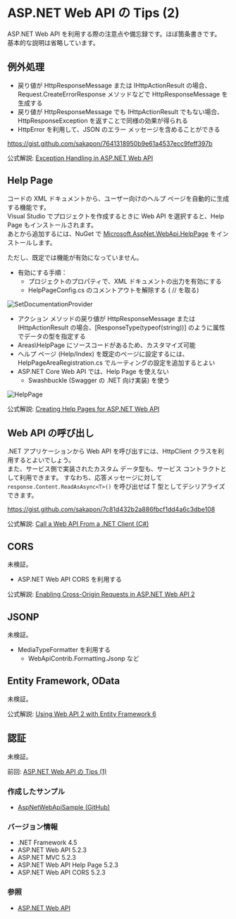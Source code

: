 # ASP.NET Web API の Tips (2)
ASP.NET Web API を利用する際の注意点や備忘録です。ほぼ箇条書きです。  
基本的な説明は省略しています。

## 例外処理
- 戻り値が HttpResponseMessage または IHttpActionResult の場合、Request.CreateErrorResponse メソッドなどで HttpResponseMessage を生成する
- 戻り値が HttpResponseMessage でも IHttpActionResult でもない場合、HttpResponseException を返すことで同様の効果が得られる
- HttpError を利用して、JSON のエラー メッセージを含めることができる

https://gist.github.com/sakapon/7641318950b9e61a4537ecc9feff397b

公式解説: [Exception Handling in ASP.NET Web API](https://docs.microsoft.com/en-us/aspnet/web-api/overview/error-handling/exception-handling)

## Help Page
コードの XML ドキュメントから、ユーザー向けのヘルプ ページを自動的に生成する機能です。  
Visual Studio でプロジェクトを作成するときに Web API を選択すると、Help Page もインストールされます。  
あとから追加するには、NuGet で [Microsoft.AspNet.WebApi.HelpPage](https://www.nuget.org/packages/Microsoft.AspNet.WebApi.HelpPage/) をインストールします。

ただし、既定では機能が有効になっていません。
- 有効にする手順：
  - プロジェクトのプロパティで、XML ドキュメントの出力を有効にする
  - HelpPageConfig.cs のコメントアウトを解除する ( // を取る)

![SetDocumentationProvider](https://github.com/sakapon/Samples-2018/blob/master/Images/AspNetWebApiSample/SetDocumentationProvider.png)

- アクション メソッドの戻り値が HttpResponseMessage または IHttpActionResult の場合、[ResponseType(typeof(string))] のように属性でデータの型を指定する
- Areas\HelpPage にソースコードがあるため、カスタマイズ可能
- ヘルプ ページ (Help/Index) を既定のページに設定するには、HelpPageAreaRegistration.cs でルーティングの設定を追加するとよい
- ASP.NET Core Web API では、Help Page を使えない
  - Swashbuckle (Swagger の .NET 向け実装) を使う

![HelpPage](https://github.com/sakapon/Samples-2018/blob/master/Images/AspNetWebApiSample/HelpPage.png)

公式解説: [Creating Help Pages for ASP.NET Web API](https://docs.microsoft.com/en-us/aspnet/web-api/overview/getting-started-with-aspnet-web-api/creating-api-help-pages)

## Web API の呼び出し
.NET アプリケーションから Web API を呼び出すには、HttpClient クラスを利用するとよいでしょう。  
また、サービス側で実装されたカスタム データ型も、サービス コントラクトとして利用できます。
すなわち、応答メッセージに対して `response.Content.ReadAsAsync<T>()` を呼び出せば T 型としてデシリアライズできます。

https://gist.github.com/sakapon/7c81d432b2a886fbcf1dd4a6c3dbe108

公式解説: [Call a Web API From a .NET Client (C#)](https://docs.microsoft.com/en-us/aspnet/web-api/overview/advanced/calling-a-web-api-from-a-net-client)

## CORS
未検証。
- ASP.NET Web API CORS を利用する

公式解説: [Enabling Cross-Origin Requests in ASP.NET Web API 2](https://docs.microsoft.com/en-us/aspnet/web-api/overview/security/enabling-cross-origin-requests-in-web-api)

## JSONP
未検証。
- MediaTypeFormatter を利用する
  - WebApiContrib.Formatting.Jsonp など

## Entity Framework, OData
未検証。

公式解説: [Using Web API 2 with Entity Framework 6](https://docs.microsoft.com/en-us/aspnet/web-api/overview/data/using-web-api-with-entity-framework/)

## 認証
未検証。

前回: [ASP.NET Web API の Tips (1)](ASPNET-WebAPI-Tips-1.md)

### 作成したサンプル
- [AspNetWebApiSample (GitHub)](https://github.com/sakapon/Samples-2018/tree/master/AspNetWebApiSample)

### バージョン情報
- .NET Framework 4.5
- ASP.NET Web API 5.2.3
- ASP.NET MVC 5.2.3
- ASP.NET Web API Help Page 5.2.3
- ASP.NET Web API CORS 5.2.3

### 参照
- [ASP.NET Web API](https://docs.microsoft.com/en-us/aspnet/web-api/)

